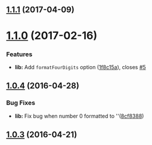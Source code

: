 <a name="1.1.1"></a>
## [1.1.1](https://github.com/VovanR/format-thousands/compare/v1.1.0...v1.1.1) (2017-04-09)



<a name="1.1.0"></a>
# [1.1.0](https://github.com/vovanr/format-thousands/compare/v1.0.4...v1.1.0) (2017-02-16)


### Features

* **lib:** Add `formatFourDigits` option ([1f8c15a](https://github.com/vovanr/format-thousands/commit/1f8c15a)), closes [#5](https://github.com/vovanr/format-thousands/issues/5)



<a name="1.0.4"></a>
## [1.0.4](https://github.com/vovanr/format-thousands/compare/v1.0.3...v1.0.4) (2016-04-28)


### Bug Fixes

* **lib:** Fix bug when number 0 formatted to ''([8cf8388](https://github.com/vovanr/format-thousands/commit/8cf8388))



<a name="1.0.3"></a>
## [1.0.3](https://github.com/vovanr/format-thousands/compare/v1.0.2...v1.0.3) (2016-04-21)




